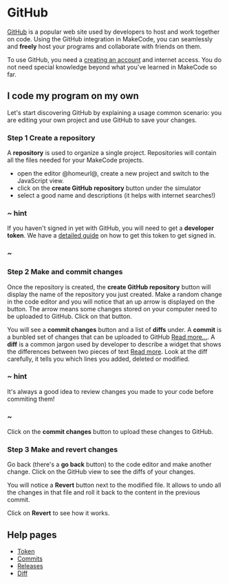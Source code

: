 # GitHub

[GitHub](https://github.com) is a popular web site used by developers to host and work together on code. Using the GitHub integration in MakeCode, you can seamlessly and **freely** host your programs and collaborate with friends on them.

To use GitHub, you need a [creating an account](https://github.com/) and internet access.
You do not need special knowledge beyond what you've learned in MakeCode so far.

## I code my program on my own

Let's start discovering GitHub by explaining a usage common scenario: you are editing your own project and use GitHub to save your changes.

### Step 1 Create a repository

A **repository** is used to organize a single project. Repositories will contain all the files needed for your MakeCode projects.

* open the editor @homeurl@, create a new project and switch to the JavaScript view.
* click on the **create GitHub repository** button under the simulator
* select a good name and descriptions (it helps with internet searches!)

### ~ hint

If you haven't signed in yet with GitHub, you will need to get a **developer token**. We have a [detailed guide](/github/token) on how to get this token to get signed in.

### ~

### Step 2 Make and commit changes

Once the repository is created, the **create GitHub repository** button will display
the name of the repository you just created. 
Make a random change in the code editor and you will notice that an up arrow is displayed
on the button. The arrow means some changes stored on your computer need to be uploaded to GitHub. Click on that button.

You will see a **commit changes** button and a list of **diffs** under. A **commit** is a bunbled set of changes that can be uploaded to GitHub [Read more...](/github/commit). A **diff** is a common jargon used by developer to describe a widget that shows the differences between two pieces of text [Read more](/diff). Look at the diff carefully, it tells you which lines you added, deleted or modified.

### ~ hint

It's always a good idea to review changes you made to your code before commiting them!

### ~

Click on the **commit changes** button to upload these changes to GitHub. 

### Step 3 Make and revert changes

Go back (there's a **go back** button) to the code editor and make another change. Click on the GitHub view to see the diffs of your changes.

You will notice a **Revert** button next to the modified file. It allows to undo all the changes in that file and roll it back to the content in the previous commit.

Click on **Revert** to see how it works.

## Help pages

* [Token](/github/token)
* [Commits](/github/commit)
* [Releases](/github/release)
* [Diff](/diff)
